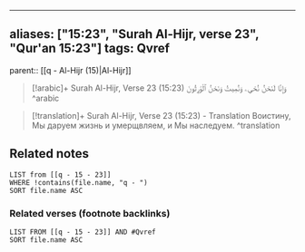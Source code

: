 
---
aliases: ["15:23", "Surah Al-Hijr, verse 23", "Qur'an 15:23"]
tags: Qvref
---

parent:: [[q - Al-Hijr (15)|Al-Hijr]]

> [!arabic]+ Surah Al-Hijr, Verse 23 (15:23)
> <span class="quran-arabic">وَإِنَّا لَنَحْنُ نُحْىِۦ وَنُمِيتُ وَنَحْنُ ٱلْوَٰرِثُونَ</span>
^arabic

> [!translation]+ Surah Al-Hijr, Verse 23 (15:23) - Translation
> Воистину, Мы даруем жизнь и умерщвляем, и Мы наследуем.
^translation



## Related notes
```dataview
LIST from [[q - 15 - 23]]
WHERE !contains(file.name, "q - ")
SORT file.name ASC
```

### Related verses (footnote backlinks)
```dataview
LIST FROM [[q - 15 - 23]] AND #Qvref
SORT file.name ASC
```

